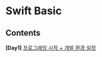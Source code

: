 # Swift Basic

## Contents

**[Day1]** [프로그래밍 시작 + 개발 환경 설정](https://github.com/undervineg/Practices/tree/master/SwiftBasics/Day1)
